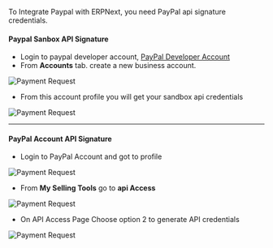 To Integrate Paypal with ERPNext, you need PayPal api signature credentials. 

#### Paypal Sanbox API Signature
 - Login to paypal developer account, <a href="https://developer.paypal.com/">PayPal Developer Account</a>
 - From **Accounts** tab. create a new business account.
<img class="screenshot" alt="Payment Request" src="{{ docs_base_url }}/assets/img/setup-sanbox-1.png">
 
 - From this account profile you will get your sandbox api credentials
<img class="screenshot" alt="Payment Request" src="{{ docs_base_url }}/assets/img/sanbox-credentials.png">


---

#### PayPal Account API Signature
 - Login to PayPal Account and got to profile
<img class="screenshot" alt="Payment Request" src="{{ docs_base_url }}/assets/img/api-step-1.png">

 - From **My Selling Tools** go to **api Access**
<img class="screenshot" alt="Payment Request" src="{{ docs_base_url }}/assets/img/api-step-2.png">

 - On API Access Page Choose option 2 to generate API credentials
<img class="screenshot" alt="Payment Request" src="{{ docs_base_url }}/assets/img/api-step-3.png">
